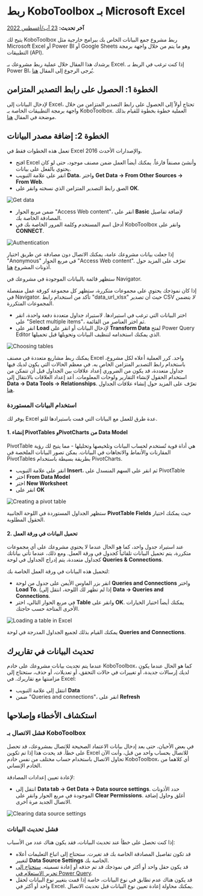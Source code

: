 # ربط KoboToolbox بـ Microsoft Excel
**آخر تحديث:** <a href="https://github.com/kobotoolbox/docs/blob/df082614a0ae0bce8543b0c1474a9567fea7293e/source/pulling_data_into_excelquery.md" class="reference">23 آب/أغسطس 2022</a>

يتيح لك KoboToolbox ربط مشروع جمع البيانات الخاص بك ببرامج خارجية
مثل Microsoft Excel أو Power BI أو Google Sheets وهو ما يتم من خلال
واجهة برمجة التطبيقات (API).

يرشدك هذا المقال خلال عملية ربط مشروعك بـ Excel.
إذا كنت ترغب في الربط بـ Power BI، يُرجى الرجوع إلى المقال
[هنا](pulling_data_into_powerbi.md).

## الخطوة 1: الحصول على رابط التصدير المتزامن

لإدخال البيانات إلى Excel، تحتاج أولاً إلى الحصول على رابط التصدير المتزامن
من خلال واجهة برمجة التطبيقات الخاصة بـ KoboToolbox. العملية خطوة بخطوة للقيام بذلك موضحة
في المقال [هنا](synchronous_exports.md).

## الخطوة 2: إضافة مصدر البيانات

<p class="note">تعمل هذه الخطوات فقط في Excel 2016 والإصدارات الأحدث.</p>

- افتح Excel وأنشئ مصنفاً فارغاً. يمكنك أيضاً العمل ضمن مصنف
  موجود، حتى لو كان يحتوي بالفعل على بيانات.
- انقر على علامة التبويب **Data**، واختر **Get Data -> From Other Sources -> From Web**.
- الصق رابط التصدير المتزامن الذي نسخته وانقر على **OK**.

![Get data](images/pulling_data_excelquery/get_data.gif)

- ضمن مربع الحوار "Access Web content"، انقر على **Basic** لإضافة تفاصيل
  المصادقة الخاصة بك.
- أدخل اسم المستخدم وكلمة المرور الخاصة بك في KoboToolbox وانقر على **CONNECT**.

![Authentication](images/pulling_data_excelquery/authentication.gif)

<p class="note">
  إذا جعلت بيانات مشروعك عامة، يمكنك الاتصال دون مصادقة
  عن طريق اختيار "Anonymous" في مربع الحوار "Access Web content". تعرّف على المزيد
  حول أذونات المشروع
  <a href="managing_permissions.html" class="reference">هنا</a>.
</p>

ستظهر قائمة بالبيانات الموجودة في مشروعك في Navigator.

<p class="note">
  إذا كان نموذجك يحتوي على مجموعات متكررة، ستظهر كل مجموعة كورقة عمل منفصلة
  في Navigator. تأكد من استخدام رابط "data_url_xlsx" حيث أن
  تصدير CSV <em>لا يتضمن</em> المجموعات المتكررة.
</p>

- اختر البيانات التي ترغب في استيرادها. لاستيراد جداول متعددة دفعة واحدة،
  انقر على "Select multiple items"، ثم اختر العناصر من القائمة.
- انقر على **Load** لإدخال البيانات أو انقر على **Transform Data** لفتح
  Power Query Editor الذي يمكنك استخدامه لتنظيف البيانات وتحويلها قبل
  تحميلها.

![Choosing tables](images/pulling_data_excelquery/navigator.gif)

<p class="note">
  يمكنك ربط مشاريع متعددة في مصنف Excel واحد. كرر العملية
  أعلاه لكل مشروع، باستخدام رابط التصدير المتزامن الخاص به. في معظم الحالات
  التي يكون لديك فيها جداول متعددة، قد يكون من الضروري إعداد علاقات بين الجداول
  قبل أن تتمكن من استخدام الحقول لإنشاء التقارير ولوحات المعلومات.
  أعد إعداد العلاقات بالانتقال إلى
  <strong>Data -> Data Tools -> Relationships</strong>. تعرّف على المزيد حول
  إنشاء علاقات الجداول
  <a
    href="https://support.microsoft.com/en-us/office/create-a-relationship-between-tables-in-excel-fe1b6be7-1d85-4add-a629-8a3848820be3"
    class="reference"
    >هنا</a
  >.
</p>

### استخدام البيانات المستوردة

يوفر لك Excel عدة طرق للعمل مع البيانات التي قمت باستيرادها للتو.

#### 1. إنشاء PivotTables وPivotCharts من Data Model

PivotTable هي أداة قوية تُستخدم لحساب البيانات وتلخيصها وتحليلها -
مما يتيح لك رؤية المقارنات والأنماط والاتجاهات في البيانات. يمكن تصور البيانات
الملخصة في PivotTables بطريقة بسيطة باستخدام
PivotCharts.

- انقر على علامة التبويب **Insert**، ثم انقر على السهم المنسدل على PivotTable
- اختر **From Data Model**
- اختر **New Worksheet**
- انقر على **OK**

![Creating a pivot table](images/pulling_data_excelquery/pivot.gif)

ستظهر الجداول المستوردة في اللوحة الجانبية **PivotTable Fields** حيث
يمكنك اختيار الحقول المطلوبة.

#### 2. تحميل البيانات في ورقة العمل

عند استيراد جدول واحد، كما هو الحال عندما لا يحتوي مشروعك على أي
مجموعات متكررة، يتم تحميل البيانات تلقائياً كجدول في ورقة العمل.
ومع ذلك، عندما تأتي بياناتك كجداول متعددة، يتم إدراج الجداول في
لوحة **Queries & Connections**.

لتحميل هذه البيانات في ورقة العمل الخاصة بك:

- انقر بزر الماوس الأيمن على جدول من لوحة **Queries and Connections** واختر
  **Load To**. (إذا لم تظهر لك اللوحة، انتقل إلى **Data -> Queries and
  Connections**.
- في مربع الحوار التالي، اختر **Table** وانقر على **OK**. يمكنك أيضاً
  اختيار الخيارات الأخرى المتاحة حسب حاجتك.

![Loading a table in Excel](images/pulling_data_excelquery/load_table.gif)

يمكنك القيام بذلك لجميع الجداول المدرجة في لوحة **Queries and Connections**.

## تحديث البيانات في تقاريرك

عندما يتم تحديث بيانات مشروعك على خادم KoboToolbox، كما هو الحال عندما يكون لديك
إرسالات جديدة، أو تغييرات في حالات التحقق، أو تعديلات، أو حذف، ستحتاج
إلى مزامنتها مع تقاريرك. في Excel:

- انتقل إلى علامة التبويب **Data**
- ضمن "Queries and connections"، انقر على **Refresh**

## استكشاف الأخطاء وإصلاحها

### فشل الاتصال بـ KoboToolbox

في بعض الأحيان، حتى بعد إدخال بيانات الاعتماد الصحيحة للاتصال بمشروعك،
قد تحصل على خطأ. قد يحدث هذا إذا تم تكوين Excel للاتصال
بحساب واحد من قبل، وأنت الآن تحاول الاتصال باستخدام
حساب مختلف من نفس خادم KoboToolbox، أي كلاهما من
الخادم الإنساني.

لإعادة تعيين إعدادات المصادقة:

- انتقل إلى **Data tab -> Get Data -> Data source settings**. حدد الأذونات
  الموجودة في مربع الحوار وانقر على **Clear Permissions**. أغلق وحاول
  إضافة الاتصال الجديد مرة أخرى.

![Clearing data source settings](images/pulling_data_excelquery/data_source_settings.gif)

### فشل تحديث البيانات

إذا كنت تحصل على خطأ عند تحديث البيانات، فقد يكون هناك عدد من
الأسباب:

- قد تكون تفاصيل المصادقة الخاصة بك قد تغيرت. ستحتاج إلى اتباع
  التعليمات أعلاه لتغيير **Data Source Settings** الخاصة بك.
- قد يكون حقل واحد أو أكثر في نموذجك قد تم حذفه أو إعادة تسميته.
  [ستحتاج إلى تحرير الاستعلام في Power Query](https://docs.microsoft.com/en-us/power-bi/transform-model/desktop-query-overview).
- قد يكون هناك عدم تطابق في نوع البيانات، خاصة إذا قمت بتغيير نوع البيانات
  لحقل واحد أو أكثر في Excel. يمكنك محاولة إعادة تعيين نوع البيانات قبل
  تحديث الاتصال.